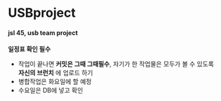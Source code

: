 # USBproject  
#### jsl 45, usb team project  
__일정표 확인 필수__   

- 작업이 끝나면 __커밋은 그때 그때필수__, 자기가 한 작업물은 모두가 볼 수 있도록  
__자신의 브런치__ 에 업로드 하기    
- 병합작업은 화요일에 할 예정  
- 수요일은 DB에 넣고 확인  
